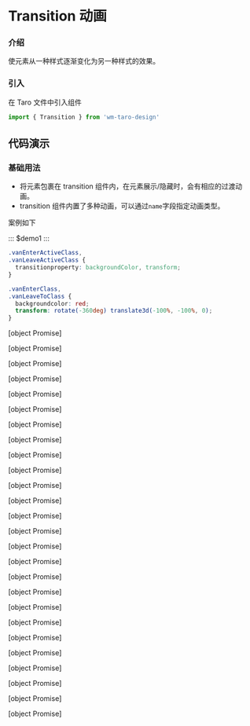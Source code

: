 # Transition 动画

### 介绍

使元素从一种样式逐渐变化为另一种样式的效果。

### 引入

在 Taro 文件中引入组件

```js
import { Transition } from 'wm-taro-design'
```

## 代码演示

### 基础用法

- 将元素包裹在 transition 组件内，在元素展示/隐藏时，会有相应的过渡动画。
- transition 组件内置了多种动画，可以通过`name`字段指定动画类型。

案例如下

::: $demo1 :::

```css
.vanEnterActiveClass,
.vanLeaveActiveClass {
  transitionproperty: backgroundColor, transform;
}

.vanEnterClass,
.vanLeaveToClass {
  backgroundcolor: red;
  transform: rotate(-360deg) translate3d(-100%, -100%, 0);
}
```

[object Promise]

[object Promise]

[object Promise]

[object Promise]

[object Promise]

[object Promise]

[object Promise]

[object Promise]

[object Promise]

[object Promise]

[object Promise]

[object Promise]

[object Promise]

[object Promise]

[object Promise]

[object Promise]

[object Promise]

[object Promise]

[object Promise]

[object Promise]

[object Promise]

[object Promise]

[object Promise]

[object Promise]

[object Promise]

[object Promise]

